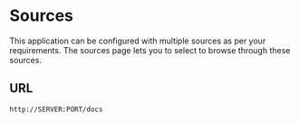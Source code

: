 # Sources

This application can be configured with multiple sources as per your requirements. 
The sources page lets you to select to browse through these sources.

## URL

`http://SERVER:PORT/docs`